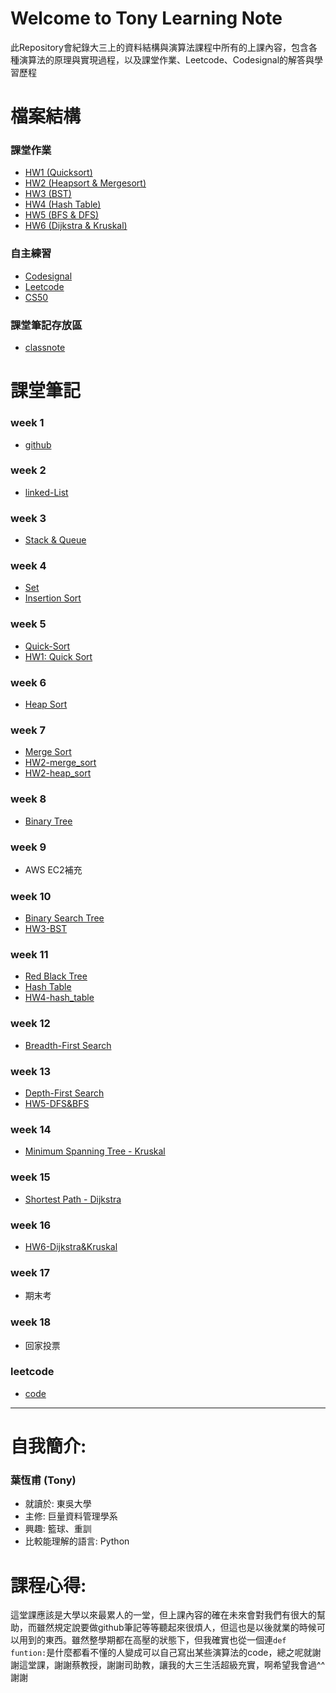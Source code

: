 

# Welcome to Tony Learning Note 
此Repository會紀錄大三上的資料結構與演算法課程中所有的上課內容，包含各種演算法的原理與實現過程，以及課堂作業、Leetcode、Codesignal的解答與學習歷程

# 檔案結構
### 課堂作業
- [HW1 (Quicksort)](HW1)
- [HW2 (Heapsort & Mergesort)](HW2)
- [HW3 (BST)](HW3)
- [HW4 (Hash Table)](HW4)
- [HW5 (BFS & DFS)](HW5)
- [HW6 (Dijkstra & Kruskal)](HW6)

### 自主練習
- [Codesignal](CodeSignal)
- [Leetcode](Leetcode)
- [CS50](CS50)

### 課堂筆記存放區
- [classnote](classnote)

# 課堂筆記
### week 1
- [github](/classnote/Github.md)

### week 2
- [linked-List](/classnote/LinkedList.md)

### week 3
- [Stack & Queue](/classnote/Stack%20%26%20Queue.md)

### week 4
- [Set](/classnote/Set.md) 
- [Insertion Sort](/classnote/Insertion%20Sort.md) 

### week 5
- [Quick-Sort](/classnote/Quick%20Sort.md)
- [HW1: Quick Sort](HW1)

### week 6
- [Heap Sort](/classnote/Heap%20sort.md)

### week 7
- [Merge Sort](/classnote/Merge%20Sort.md)
- [HW2-merge_sort](HW2)
- [HW2-heap_sort](HW2)

### week 8
- [Binary Tree](/classnote/Binary%20Tree.md)

### week 9
- AWS EC2補充

### week 10
- [Binary Search Tree](/classnote/Binary%20Search%20Tree.md)
- [HW3-BST](HW3)

### week 11 
- [Red Black Tree](/classnote/Red%20Black%20Tree.md)
- [Hash Table](/classnote/Hash%20Table.md)
- [HW4-hash_table](HW4)

### week 12
- [Breadth-First Search](/classnote/Breadth-First%20Search.md)

### week 13 
- [Depth-First Search](/classnote/Depth-First%20Search.md)
- [HW5-DFS&BFS](HW5)

### week 14
- [Minimum Spanning Tree - Kruskal](/classnote/Kruskal.md)

### week 15
- [Shortest Path - Dijkstra](/classnote/Dijkstra.md)

### week 16
- [HW6-Dijkstra&Kruskal](HW6)

### week 17
- 期末考

### week 18
- 回家投票

### leetcode
- [code](Leetcode)
---

# 自我簡介:
### **葉恆甫** (Tony)
* 就讀於: 東吳大學
* 主修: 巨量資料管理學系
* 興趣: 籃球、重訓
* 比較能理解的語言: Python

# 課程心得:
這堂課應該是大學以來最累人的一堂，但上課內容的確在未來會對我們有很大的幫助，而雖然規定說要做github筆記等等聽起來很煩人，但這也是以後就業的時候可以用到的東西。雖然整學期都在高壓的狀態下，但我確實也從一個連`def funtion:`是什麼都看不懂的人變成可以自己寫出某些演算法的code，總之呢就謝謝這堂課，謝謝蔡教授，謝謝司助教，讓我的大三生活超級充實，啊希望我會過^^謝謝






